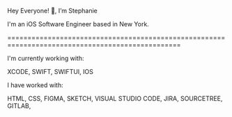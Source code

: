 Hey Everyone! 👋, I’m Stephanie

I'm an iOS Software Engineer based in New York.

=================================================================================================

I'm currently working with:

XCODE, SWIFT, SWIFTUI, IOS

I have worked with: 

HTML, CSS, FIGMA, SKETCH, VISUAL STUDIO CODE, JIRA, SOURCETREE, GITLAB, 
